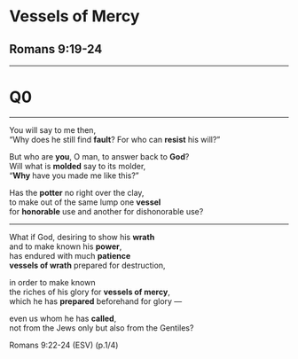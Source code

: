 <!-- .slide: data-background-image="https://sermons.seanho.com/img/bg/unsplash-Jztmx9yqjBw-stars.jpg" -->
# Vessels of Mercy
## Romans 9:19-24

---
<!-- .slide: data-background="white" -->
# Q0

---
You will say to me then, <br/>
“Why does he still find **fault**? For who can **resist** his will?” 

But who are **you**, O man, to answer back to **God**?  <br/>
Will what is **molded** say to its molder,  <br/>
“**Why** have you made me like this?”

Has the **potter** no right over the clay,  <br/>
to make out of the same lump one **vessel** <br/>
for **honorable** use and another for dishonorable use?

---
What if God, desiring to show his **wrath**  <br/>
and to make known his **power**,  <br/>
has endured with much **patience**  <br/>
**vessels of wrath** prepared for destruction, 

in order to make known  <br/>
the riches of his glory for **vessels of mercy**,  <br/>
which he has **prepared** beforehand for glory — 

even us whom he has **called**,  <br/>
not from the Jews only but also from the Gentiles?

<div class="ref">
Romans 9:22-24 (ESV) (p.1/4)
</div>
